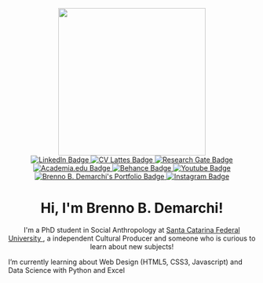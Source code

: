 <!-- Header -->
<div id="header" align="center">
  <!-- GIPHY -->
  <img src="#" width="300"/>
</div>

<!-- Badges -->
<div id="badges" align="center">
  <!-- Linkedin -->
  <a href="https://www.linkedin.com/in/brennodemarchi/">
      <img src="https://img.shields.io/badge/LinkedIn-blue?style=for-the-badge&logo=linkedin&logoColor=white" alt="LinkedIn Badge"/>
  </a>
  <!-- Lattes -->
    <a href="http://lattes.cnpq.br/5599778124078031">
      <img src="https://img.shields.io/badge/CV Lattes-white?style=for-the-badge&logo=lattes.png&logoColor=black" alt="CV Lattes Badge"/>
    </a>
  <!-- Research Gate -->
   <a href="https://www.researchgate.net/profile/Brenno-Brandalise-Demarchi">
      <img src="https://img.shields.io/badge/ResearchGate-white?style=for-the-badge&logo=researchgate&logoColor=black" alt="Research Gate Badge"/>
    </a>
    <a href="https://ufsc.academia.edu/BrennoDemarchi">
      <img src="https://img.shields.io/badge/Academia.Edu-white?style=for-the-badge&logo=academia&logoColor=black" alt="Academia.edu Badge"/>
    </a>
    <a href="https://www.behance.net/brennodemarchi">
      <img src="https://img.shields.io/badge/Behance-black?style=for-the-badge&logo=behance&logoColor=white" alt="Behance Badge"/>
    </a>
    <a href="https://www.youtube.com/@brennodemarchi">
      <img src="https://img.shields.io/badge/Youtube-darkred?style=for-the-badge&logo=youtube&logoColor=white" alt="Youtube Badge"/>
    </a>
    <a href="http://brennodemarchi.art.br/projetos/">
      <img src="https://img.shields.io/badge/Portfolio-purple?style=for-the-badge" alt="Brenno B. Demarchi's Portfolio Badge"/>
    </a>
    <!-- Linkedin -->
    <a href="https://www.instagram.com/brennodemarchi/">
      <img src="https://img.shields.io/badge/Instagram-purple?style=for-the-badge&logo=instagram&logoColor=white" alt="Instagram Badge"/>
    </a>
</div>
<div align="center" id="aboutme">
  <h1> Hi, I'm Brenno B. Demarchi!</h1>
  <p> I'm a PhD student in Social Anthropology at <a href="https://ppgas.posgrad.ufsc.br/"> Santa Catarina Federal University </a>, a independent Cultural Producer and someone who is curious to learn about new subjects!</p>
</div>
<div id="skills">
  <p> I’m currently learning about Web Design (HTML5, CSS3, Javascript) and Data Science with Python and Excel </p>
</div>

